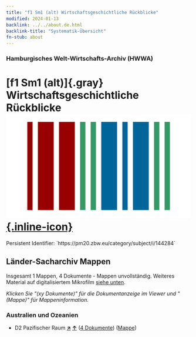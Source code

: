 ```yaml
---
title: "f1 Sm1 (alt) Wirtschaftsgeschichtliche Rückblicke"
modified: 2024-01-13
backlink: ../../about.de.html
backlink-title: "Systematik-Übersicht"
fn-stub: about
---
```


### Hamburgisches Welt-Wirtschafts-Archiv (HWWA)

# [f1 Sm1 (alt)]{.gray}&#8201; Wirtschaftsgeschichtliche Rückblicke &#160; [![Wikidata](/images/Wikidata-logo.svg "Wikidata"){.inline-icon}](http://www.wikidata.org/entity/Q104699307)

<div class="hint">Persistent Identifier: `https://pm20.zbw.eu/category/subject/i/144284`</div>







## Länder-Sacharchiv Mappen






Insgesamt 1 Mappen, 4 Dokumente - Mappen unvollständig. Weiteres Material auf digitalisiertem Mikrofilm [siehe unten](#filmsections).

_Klicken Sie "(xy Dokumente)" für die Dokumentanzeige im Viewer und "(Mappe)" für Mappeninformation._




### Australien und Ozeanien

- D2 Pazifischer Raum [**&nearr;**](../../../geo/i/141593/about.de.html "Pazifischer Raum (alle Mappen)") [**&uarr;**](../../../geo/about.de.html#D2 "Ländersystematik") (<a href="https://pm20.zbw.eu/iiifview/folder/sh/141593,144284" title="über: Pazifischer Raum : Wirtschaftsgeschichtliche Rückblicke" target="_blank">4 Dokumente</a>) ([Mappe](../../../../folder/sh/1415xx/141593/1442xx/144284/about.de.html))



<a id="filmsections" />













